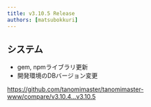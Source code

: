 ```yaml
---
title: v3.10.5 Release
authors: [matsubokkuri]
---
```


## システム

- gem, npmライブラリ更新
- 開発環境のDBバージョン変更

https://github.com/tanomimaster/tanomimaster-www/compare/v3.10.4...v3.10.5


